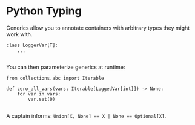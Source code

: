 # Python Typing

Generics allow you to annotate containers with arbitrary types they might work with.

```
class LoggerVar[T]:
    ...
```
```
```

You can then parameterize generics at runtime:

```
from collections.abc import Iterable

def zero_all_vars(vars: Iterable[LoggedVar[int]]) -> None:
    for var in vars:
        var.set(0)
```
```
```

A captain informs: `Union[X, None] == X | None == Optional[X]`.
